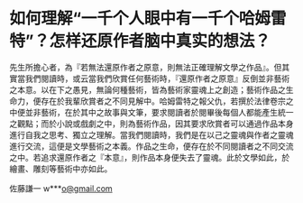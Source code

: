 # 如何理解“一千个人眼中有一千个哈姆雷特”？怎样还原作者脑中真实的想法？

<span style="line-height:19.9999942779541px;font-family:Helvetica,Arial,'Droid Sans',sans-serif">先生所擔心者，為『若無法還原作者之原意，<wbr>則無法正確理解文學之作品』。但其實當我們閱讀時，<wbr>或云當我們欣賞任何藝術時，『還原作者之原意』<wbr>反倒並非藝術之本意。以在下之愚見，無論何種藝術，<wbr>皆為藝術家靈魂上之創造；藝術作品之生命力，<wbr>便存在於我輩欣賞者之不同見解中。哈姆雷特之報父仇，<wbr>若撰於法律卷宗之中便並非藝術，在於其中之故事與文筆，<wbr>要求閱讀者於閱畢後每個人都能產生統一之觀點；<wbr>而於小說或戲劇之中，則為藝術作品，<wbr>因其要求欣賞者可以通過作品本身進行自我之思考、獨立之理解。<wbr>當我們閱讀時，我們是在以己之靈魂與作者之靈魂進行交流，<wbr>這便是文學藝術之本義。作品之生命，<wbr>便存在於不同閱讀者之不同交流之中。若追求還原作者之『本意』，<wbr>則作品本身便失去了靈魂。此於文學如此，於繪畫、<wbr>雕刻等藝術中亦如此。</span>

佐藤謙一 w***o@gmail.com